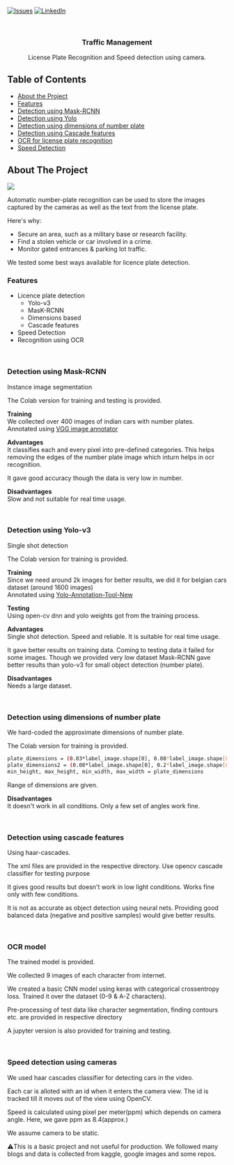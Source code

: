 [![Issues][issues-shield]][issues-url]
[![LinkedIn][linkedin-shield]][linkedin-url]


<br />
<p align="center">
  <h3 align="center">Traffic Management</h3>

  <p align="center">
    License Plate Recognition and Speed detection using camera. 
    <br />
  </p>
</p>



<!-- TABLE OF CONTENTS -->
## Table of Contents

* [About the Project](#about-the-project)
* [Features](#Features)
* [Detection using Mask-RCNN](#Detection-using-Mask-RCNN)
* [Detection using Yolo](#Detection-using-Yolo-v3)
* [Detection using dimensions of number plate](#Detection-using-dimensions-of-number-plate)
* [Detection using Cascade features](#Detection-using-cascade-features)
* [OCR for license plate recognition](#OCR-model)
* [Speed Detection](#Speed-detection-using-cameras)



<!-- ABOUT THE PROJECT -->
## About The Project

<img src="https://www.milesight.com/structure/image/show-page/lpr-camera/4.png"/>

Automatic number-plate recognition can be used to store the images captured by the cameras as well as the text from the license plate.

Here's why:
* Secure an area, such as a military base or research facility.
* Find a stolen vehicle or car involved in a crime.
* Monitor gated entrances & parking lot traffic.

We tested some best ways available for licence plate detection.

### Features
* Licence plate detection
  * Yolo-v3
  * MasK-RCNN
  * Dimensions based
  * Cascade features
* Speed Detection
* Recognition using OCR


<br/>

### Detection using Mask-RCNN

Instance image segmentation

The Colab version for training and testing is provided.

**Training** <br/>
We collected over 400 images of indian cars with number plates. <br/>
Annotated using [VGG image annotator](https://www.robots.ox.ac.uk/~vgg/software/via/via-1.0.1.html)

**Advantages** <br/>
It classifies each and every pixel into pre-defined categories. This helps removing the edges of the number plate image which inturn helps in ocr recognition.

It gave good accuracy though the data is very low in number.

**Disadvantages** <br/>
Slow and not suitable for real time usage.


<br/>

### Detection using Yolo-v3

Single shot detection

The Colab version for training is provided.

**Training** <br/>
Since we need around 2k images for better results, we did it for belgian cars dataset (around 1600 images) <br/>
Annotated using [Yolo-Annotation-Tool-New](https://github.com/ManivannanMurugavel/Yolo-Annotation-Tool-New-)

**Testing** <br/>
Using open-cv dnn and yolo weights got from the training process.

**Advantages** <br/>
Single shot detection. Speed and reliable.
It is suitable for real time usage.

It gave better results on training data. Coming to testing data it failed for some images. Though we provided very low dataset Mask-RCNN gave better results than yolo-v3 for small object detection (number plate).

**Disadvantages** <br/>
Needs a large dataset.


<br/>

### Detection using dimensions of number plate

We hard-coded the approximate dimensions of number plate. 

The Colab version for training is provided.

```sh
plate_dimensions = (0.03*label_image.shape[0], 0.08*label_image.shape[0], 0.15*label_image.shape[1], 0.3*label_image.shape[1])
plate_dimensions2 = (0.08*label_image.shape[0], 0.2*label_image.shape[0], 0.15*label_image.shape[1], 0.4*label_image.shape[1])
min_height, max_height, min_width, max_width = plate_dimensions
```

Range of dimensions are given. 

**Disadvantages** <br/>
It doesn't work in all conditions. Only a few set of angles work fine.


<br/>

### Detection using cascade features

Using haar-cascades.

The xml files are provided in the respective directory.
Use opencv cascade classifier for testing purpose

It gives good results but doesn't work in low light conditions. Works fine only with few conditions.

It is not as accurate as object detection using neural nets. Providing good balanced data (negative and positive samples) would give better results.


<br/>

### OCR model

The trained model is provided.

We collected 9 images of each character from internet.

We created a basic CNN model using keras with categorical crossentropy loss. Trained it over the dataset (0-9 & A-Z characters).

Pre-processing of test data like character segmentation, finding contours etc. are provided in respective directory

A jupyter version is also provided for training and testing.


<br/>

### Speed detection using cameras

We used haar cascades classifier for detecting cars in the video.

Each car is alloted with an id when it enters the camera view. The id is tracked till it moves out of the view using OpenCV. 

Speed is calculated using pixel per meter(ppm) which depends on camera angle. Here, we gave ppm as 8.4(approx.)

We assume camera to be static.





<!-- MARKDOWN LINKS & IMAGES -->
[linkedin-shield]: https://img.shields.io/badge/-LinkedIn-black.svg?style=flat-square&logo=linkedin&colorB=555
[linkedin-url]: https://linkedin.com/in/mahesh-babu-60641016a
[issues-url]: https://github.com/maheshmb13/Traffic-Management/issues
[issues-shield]: https://img.shields.io/github/issues/othneildrew/Best-README-Template.svg?style=flat-square



⚠️This is a basic project and not useful for production. We followed many blogs and data is collected from kaggle, google images and some repos.
